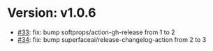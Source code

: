 # Version: v1.0.6

* [#33](https://github.com/palashmon/array-add-num/pull/33): fix: bump softprops/action-gh-release from 1 to 2
* [#34](https://github.com/palashmon/array-add-num/pull/34): fix: bump superfaceai/release-changelog-action from 2 to 3



